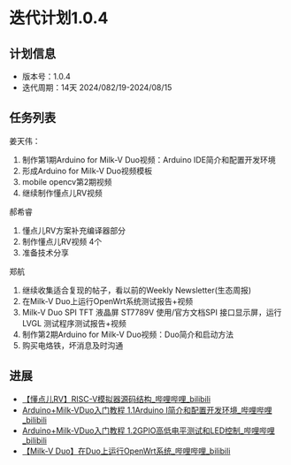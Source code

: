 # 迭代计划1.0.4

## 计划信息

- 版本号：1.0.4
- 迭代周期：14天 2024/082/19-2024/08/15

## 任务列表

姜天伟：
1. 制作第1期Arduino for Milk-V Duo视频：Arduino IDE简介和配置开发环境
2. 形成Arduino for Milk-V Duo视频模板
3. mobile opencv第2期视频
4. 继续制作懂点儿RV视频

郝希睿
1. 懂点儿RV方案补充编译器部分
2. 制作懂点儿RV视频 4个
3. 准备技术分享

郑航
1. 继续收集适合复现的帖子，看以前的Weekly Newsletter(生态周报)
2. 在Milk-V Duo上运行OpenWrt系统测试报告+视频
3. Milk-V Duo SPI TFT 液晶屏 ST7789V 使用/官方文档SPI 接口显示屏，运行 LVGL 测试程序测试报告+视频
4. 制作第2期Arduino for Milk-V Duo视频：Duo简介和启动方法
5. 购买电烙铁，坏消息及时沟通


## 进展

- [【懂点儿RV】RISC-V模拟器源码结构_哔哩哔哩_bilibili](https://www.bilibili.com/video/BV1bWYjeMEmV/?spm_id_from=333.999.0.0&vd_source=417238cd96b1b549d14bcb35a9da3cf0)
- [Arduino+Milk-VDuo入门教程 1.1Arduino I简介和配置开发环境_哔哩哔哩_bilibili](https://www.bilibili.com/video/BV1NSYLehE1h/?spm_id_from=333.999.0.0&vd_source=417238cd96b1b549d14bcb35a9da3cf0)
- [Arduino+Milk-VDuo入门教程 1.2GPIO高低电平测试和LED控制_哔哩哔哩_bilibili](https://www.bilibili.com/video/BV1DVYde7EAZ/?spm_id_from=333.999.0.0&vd_source=417238cd96b1b549d14bcb35a9da3cf0)
- [【Milk-V Duo】在Duo上运行OpenWrt系统_哔哩哔哩_bilibili](https://www.bilibili.com/video/BV1z9YRecEVk/?spm_id_from=333.999.0.0&vd_source=417238cd96b1b549d14bcb35a9da3cf0)